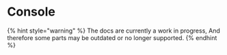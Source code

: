 # Console

{% hint style="warning" %}
The docs are currently a work in progress, And therefore some parts may be outdated or no longer supported.
{% endhint %}
